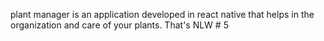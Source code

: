 plant manager is an application developed in react native that helps in the organization and care of your plants. That's NLW # 5